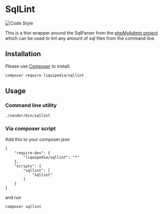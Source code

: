 # SqlLint
![Code Style](https://github.com/Liquipedia/SqlLint/workflows/Code%20Style/badge.svg)

This is a thin wrapper around the SqlParser from the [phpMyAdmin project][1] which can be used to lint any amount of sql files from the command line.

## Installation

Please use [Composer][2] to install:

```sh
composer require liquipedia/sqllint
```

## Usage

### Command line utility

```sh
./vendor/bin/sqllint
```

### Via composer script

Add this to your composer.json
```
{
	"require-dev": {
		"liquipedia/sqllint": "*"
	},
	"scripts": {
		"sqllint": [
			"sqllint"
		]
	}
}
```

and run

```sh
composer sqllint
```
[1]:https://github.com/phpmyadmin/sql-parser
[2]:https://getcomposer.org/
